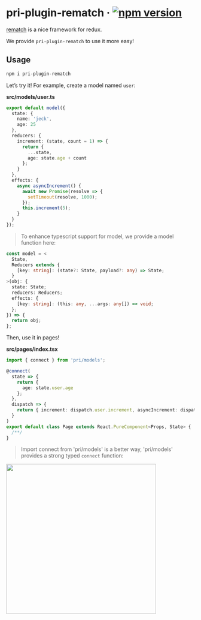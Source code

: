 # pri-plugin-rematch &middot; [![npm version](https://img.shields.io/npm/v/pri-plugin-rematch.svg?style=flat-square)](https://www.npmjs.com/package/pri-plugin-rematch)

[rematch](https://github.com/rematch/rematch) is a nice framework for redux.

We provide `pri-plugin-rematch` to use it more easy!

## Usage

```bash
npm i pri-plugin-rematch
```

Let’s try it! For example, create a model named `user`:

**src/models/user.ts**

```typescript
export default model({
  state: {
    name: 'jeck',
    age: 25
  },
  reducers: {
    increment: (state, count = 1) => {
      return {
        ...state,
        age: state.age + count
      };
    }
  },
  effects: {
    async asyncIncrement() {
      await new Promise(resolve => {
        setTimeout(resolve, 1000);
      });
      this.increment(5);
    }
  }
});
```

> To enhance typescript support for model, we provide a model function here:

```typescript
const model = <
  State,
  Reducers extends {
    [key: string]: (state?: State, payload?: any) => State;
  }
>(obj: {
  state: State;
  reducers: Reducers;
  effects: {
    [key: string]: (this: any, ...args: any[]) => void;
  };
}) => {
  return obj;
};
```

Then, use it in pages!

**src/pages/index.tsx**

```typescript
import { connect } from 'pri/models';

@connect(
  state => {
    return {
      age: state.user.age
    };
  },
  dispatch => {
    return { increment: dispatch.user.increment, asyncIncrement: dispatch.user.asyncIncrement };
  }
)
export default class Page extends React.PureComponent<Props, State> {
  /**/
}
```

> Import connect from 'pri/models' is a better way, 'pri/models' provides a strong typed `connect` function:

<img src="https://user-images.githubusercontent.com/7970947/39965212-62615908-56c7-11e8-9084-081734eaf280.png" width=400>
